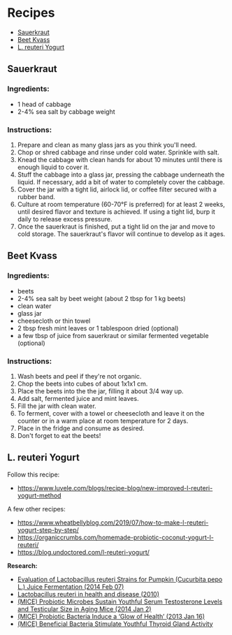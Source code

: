 # Recipes

- [Sauerkraut](#sauerkraut)
- [Beet Kvass](#beet-kvass)
- [L. reuteri Yogurt](#l-reuteri-yogurt)

## Sauerkraut

### Ingredients:

- 1 head of cabbage
- 2-4% sea salt by cabbage weight

### Instructions:

1. Prepare and clean as many glass jars as you think you'll need.
2. Chop or shred cabbage and rinse under cold water. Sprinkle with salt.
3. Knead the cabbage with clean hands for about 10 minutes until there is enough
   liquid to cover it.
4. Stuff the cabbage into a glass jar, pressing the cabbage underneath the
   liquid. If necessary, add a bit of water to completely cover the cabbage.
5. Cover the jar with a tight lid, airlock lid, or coffee filter secured with a
   rubber band.
6. Culture at room temperature (60-70°F is preferred) for at least 2 weeks,
   until desired flavor and texture is achieved. If using a tight lid, burp it
   daily to release excess pressure.
7. Once the sauerkraut is finished, put a tight lid on the jar and move to cold
   storage. The sauerkraut's flavor will continue to develop as it ages.

## Beet Kvass

### Ingredients:

- beets
- 2-4% sea salt by beet weight (about 2 tbsp for 1 kg beets)
- clean water
- glass jar
- cheesecloth or thin towel
- 2 tbsp fresh mint leaves or 1 tablespoon dried (optional)
- a few tbsp of juice from sauerkraut or similar fermented vegetable (optional)

### Instructions:

1. Wash beets and peel if they're not organic.
2. Chop the beets into cubes of about 1x1x1 cm.
3. Place the beets into the the jar, filling it about 3/4 way up.
4. Add salt, fermented juice and mint leaves.
5. Fill the jar with clean water.
6. To ferment, cover with a towel or cheesecloth and leave it on the counter or
   in a warm place at room temperature for 2 days.
7. Place in the fridge and consume as desired.
8. Don't forget to eat the beets!

## L. reuteri Yogurt

Follow this recipe:

- https://www.luvele.com/blogs/recipe-blog/new-improved-l-reuteri-yogurt-method

A few other recipes:

- https://www.wheatbellyblog.com/2019/07/how-to-make-l-reuteri-yogurt-step-by-step/
- https://organiccrumbs.com/homemade-probiotic-coconut-yogurt-l-reuteri/
- https://blog.undoctored.com/l-reuteri-yogurt/

**Research:**

- [Evaluation of Lactobacillus reuteri Strains for Pumpkin (Cucurbita pepo L.) Juice Fermentation (2014 Feb 07)](https://scialert.net/fulltext/?doi=biotech.2013.202.208)
- [Lactobacillus reuteri in health and disease (2010)](http://muep.mau.se/handle/2043/10570)
- [(MICE) Probiotic Microbes Sustain Youthful Serum Testosterone Levels and Testicular Size in Aging Mice (2014 Jan 2)](https://www.ncbi.nlm.nih.gov/pmc/articles/PMC3879365/)
- [(MICE) Probiotic Bacteria Induce a ‘Glow of Health’ (2013 Jan 16)](https://www.ncbi.nlm.nih.gov/pmc/articles/PMC3547054/)
- [(MICE) Beneficial Bacteria Stimulate Youthful Thyroid Gland Activity](https://www.omicsonline.org/peer-reviewed/pbeneficial-bacteria-stimulate-youthful-thyroid-gland-activityp-26919.html)
